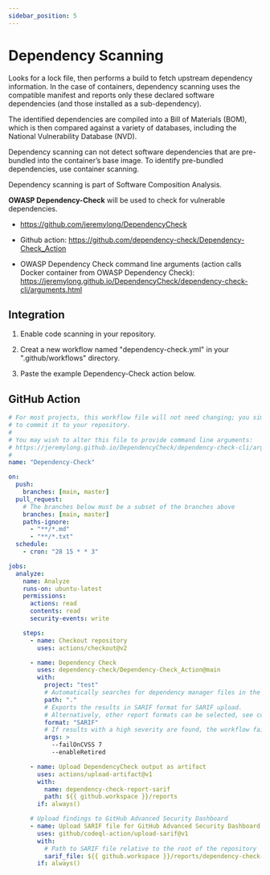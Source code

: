 ```yaml
---
sidebar_position: 5
---
```


# Dependency Scanning

Looks for a lock file, then performs a build to fetch upstream dependency information. In the case of containers, dependency scanning uses the compatible manifest and reports only these declared software dependencies (and those installed as a sub-dependency).

The identified dependencies are compiled into a Bill of Materials (BOM), which is then compared against a variety of databases, including the National Vulnerability Database (NVD).

Dependency scanning can not detect software dependencies that are pre-bundled into the container’s base image. To identify pre-bundled dependencies, use container scanning.

Dependency scanning is part of Software Composition Analysis.

<b>OWASP Dependency-Check</b> will be used to check for vulnerable dependencies.

- https://github.com/jeremylong/DependencyCheck

- Github action: https://github.com/dependency-check/Dependency-Check_Action

- OWASP Dependency Check command line arguments (action calls Docker container from OWASP Dependency Check): https://jeremylong.github.io/DependencyCheck/dependency-check-cli/arguments.html

## Integration

1. Enable code scanning in your repository.

2. Creat a new workflow named "dependency-check.yml" in your ".github/workflows" directory.

3. Paste the example Dependency-Check action below.

## GitHub Action

```yml
# For most projects, this workflow file will not need changing; you simply need
# to commit it to your repository.
#
# You may wish to alter this file to provide command line arguments:
# https://jeremylong.github.io/DependencyCheck/dependency-check-cli/arguments.html
#
name: "Dependency-Check"

on:
  push:
    branches: [main, master]
  pull_request:
    # The branches below must be a subset of the branches above
    branches: [main, master]
    paths-ignore:
      - "**/*.md"
      - "**/*.txt"
  schedule:
    - cron: "28 15 * * 3"

jobs:
  analyze:
    name: Analyze
    runs-on: ubuntu-latest
    permissions:
      actions: read
      contents: read
      security-events: write

    steps:
      - name: Checkout repository
        uses: actions/checkout@v2

      - name: Dependency Check
        uses: dependency-check/Dependency-Check_Action@main
        with:
          project: "test"
          # Automatically searches for dependency manager files in the repository
          path: "."
          # Exports the results in SARIF format for SARIF upload.
          # Alternatively, other report formats can be selected, see command line arguments.
          format: "SARIF"
          # If results with a high severity are found, the workflow fails.
          args: >
            --failOnCVSS 7
            --enableRetired

      - name: Upload DependencyCheck output as artifact
        uses: actions/upload-artifact@v1
        with:
          name: dependency-check-report-sarif
          path: ${{ github.workspace }}/reports
        if: always()

      # Upload findings to GitHub Advanced Security Dashboard
      - name: Upload SARIF file for GitHub Advanced Security Dashboard
        uses: github/codeql-action/upload-sarif@v1
        with:
          # Path to SARIF file relative to the root of the repository
          sarif_file: ${{ github.workspace }}/reports/dependency-check-report.sarif
        if: always()
```
